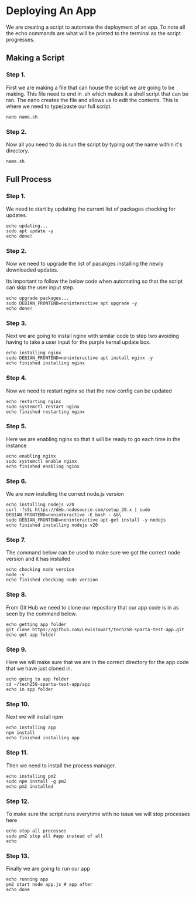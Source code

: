 # Deploying An App

We are creating a script to automate the deployment of an app. To note all the echo commands are what will be printed to the terminal as the script progresses.

## Making a Script

### Step 1.

First we are making a file that can house the script we are going to be making. This file need to end in .sh which makes it a shell script that can be ran. The nano creates the file and allows us to edit the contents. This is where we need to type/paste our full script.

```
nano name.sh
```

### Step 2.

Now all you need to do is run the script by typing out the name within it's directory.

```
name.sh
```

## Full Process

### Step 1.

We need to start by updating the current list of packages checking for updates.

```
echo updating...
sudo apt update -y
echo done!
```

### Step 2.

Now we need to upgrade the list of pacakges installing the newly downloaded updates.

Its important to follow the below code when automating so that the script can skip the user input step.

```
echo upgrade packages...
sudo DEBIAN_FRONTEND=noninteractive apt upgrade -y
echo done!
```

### Step 3.

Next we are going to install nginx with similar code to step two avoiding having to take a user input for the purple kernal update box.

```
echo installing nginx
sudo DEBIAN_FRONTEND=noninteractive apt install nginx -y
echo finished installing nginx
```

### Step 4.

Now we need to restart nginx so that the new config can be updated

```
echo restarting nginx
sudo systemctl restart nginx
echo finished restarting nginx
```

### Step 5.

Here we are enabling nginx so that it will be ready to go each time in the instance

```
echo enabling nginx
sudo systemctl enable nginx
echo finished enabling nginx
```

### Step 6.

We are now installing the correct node.js version

```
echo installing nodejs v20
curl -fsSL https://deb.nodesource.com/setup_20.x | sudo DEBIAN_FRONTEND=noninteractive -E bash - &&\
sudo DEBIAN_FRONTEND=noninteractive apt-get install -y nodejs
echo finished installing nodejs v20
```

### Step 7.

The command below can be used to make sure we got the correct node version and it has installed

```
echo checking node version
node -v
echo finished checking node version
```

### Step 8.

From Git Hub we need to clone our repository that our app code is in as seen by the command below.

```
echo getting app folder
git clone https://github.com/LewisTowart/tech258-sparta-test-app.git
echo got app folder
```

### Step 9.

Here we will make sure that we are in the correct directory for the app code that we have just cloned in.

```
echo going to app folder
cd ~/tech258-sparta-test-app/app
echo in app folder
```

### Step 10.

Next we will install npm

```
echo installing app
npm install
echo finished installing app
```

### Step 11.

Then we need to install the process manager.

```
echo installing pm2
sudo npm install -g pm2
echo pm2 installed
```

### Step 12.

To make sure the script runs everytime with no issue we will stop processes here

```
echo stop all processes
sudo pm2 stop all #app instead of all
echo
```

### Step 13.

Finally we are going to run our app

```
echo running app
pm2 start node app.js # app after
echo done
```